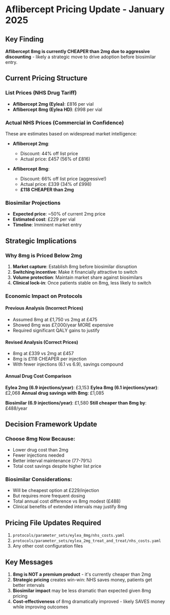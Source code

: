 # Aflibercept Pricing Update - January 2025

## Key Finding
**Aflibercept 8mg is currently CHEAPER than 2mg due to aggressive discounting** - likely a strategic move to drive adoption before biosimilar entry.

## Current Pricing Structure

### List Prices (NHS Drug Tariff)
- **Aflibercept 2mg (Eylea)**: £816 per vial
- **Aflibercept 8mg (Eylea HD)**: £998 per vial

### Actual NHS Prices (Commercial in Confidence)
These are estimates based on widespread market intelligence:

- **Aflibercept 2mg**: 
  - Discount: 44% off list price
  - Actual price: £457 (56% of £816)
  
- **Aflibercept 8mg**: 
  - Discount: 66% off list price (aggressive!)
  - Actual price: £339 (34% of £998)
  - **£118 CHEAPER than 2mg**

### Biosimilar Projections
- **Expected price**: ~50% of current 2mg price
- **Estimated cost**: £229 per vial
- **Timeline**: Imminent market entry

## Strategic Implications

### Why 8mg is Priced Below 2mg
1. **Market capture**: Establish 8mg before biosimilar disruption
2. **Switching incentive**: Make it financially attractive to switch
3. **Volume protection**: Maintain market share against biosimilars
4. **Clinical lock-in**: Once patients stable on 8mg, less likely to switch

### Economic Impact on Protocols

#### Previous Analysis (Incorrect Prices)
- Assumed 8mg at £1,750 vs 2mg at £475
- Showed 8mg was £7,000/year MORE expensive
- Required significant QALY gains to justify

#### Revised Analysis (Correct Prices)
- 8mg at £339 vs 2mg at £457
- 8mg is £118 CHEAPER per injection
- With fewer injections (6.1 vs 6.9), savings compound

#### Annual Drug Cost Comparison
**Eylea 2mg (6.9 injections/year)**: £3,153
**Eylea 8mg (6.1 injections/year)**: £2,068
**Annual drug savings with 8mg**: £1,085

**Biosimilar (6.9 injections/year)**: £1,580
**Still cheaper than 8mg by**: £488/year

## Decision Framework Update

### Choose 8mg Now Because:
- Lower drug cost than 2mg
- Fewer injections needed
- Better interval maintenance (77-79%)
- Total cost savings despite higher list price

### Biosimilar Considerations:
- Will be cheapest option at £229/injection
- But requires more frequent dosing
- Total annual cost difference vs 8mg modest (£488)
- Clinical benefits of extended intervals may justify 8mg

## Pricing File Updates Required
1. `protocols/parameter_sets/eylea_8mg/nhs_costs.yaml`
2. `protocols/parameter_sets/eylea_2mg_treat_and_treat/nhs_costs.yaml`
3. Any other cost configuration files

## Key Messages
1. **8mg is NOT a premium product** - it's currently cheaper than 2mg
2. **Strategic pricing** creates win-win: NHS saves money, patients get better intervals
3. **Biosimilar impact** may be less dramatic than expected given 8mg pricing
4. **Cost-effectiveness** of 8mg dramatically improved - likely SAVES money while improving outcomes